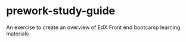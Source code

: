 # prework-study-guide
An exercise to create an overview of EdX Front end bootcamp learning materials
